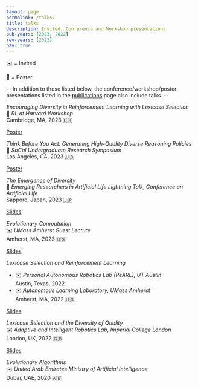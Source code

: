 ```yaml
---
layout: page
permalink: /talks/
title: talks
description: Invited, Conference and Workshop presentations
pub-years: [2023, 2022]
rev-years: [2023]
nav: true
---
```

:envelope: = Invited

:pushpin: = Poster

-- In addition to those listed below, the conference/workshop/poster presentations listed in the [publications](/publications) page also include talks. --

*Encouraging Diversity in Reinforcement Learning with Lexicase Selection*      
:pushpin: *RL at Harvard Workshop*   
Cambridge, MA, 2023 :us:
<div class="row">  
    <div class="links"> 
        <a href="{{ '/assets/pdf/posters/RL_Harvard.pdf' | prepend: site.baseurl | prepend: site.url }}" class="nav-link btn btn-sm z-depth-0" role="button">Poster</a>
    </div>
</div>

*Think Before You Act: Generating High-Quality Diverse Reasoning Policies*     
:pushpin: *SoCal Undergraduate Research Symposium*   
Los Angeles, CA, 2023 :us:
<div class="row">  
    <div class="links"> 
        <a href="{{ '/assets/pdf/posters/USC_IPG.pdf' | prepend: site.baseurl | prepend: site.url }}" class="nav-link btn btn-sm z-depth-0" role="button">Poster</a>
    </div>
</div>

*The Emergence of Diversity*      
:briefcase: *Emerging Researchers in Artificial Life Lightning Talk, Conference on Artificial Life*   
Sapporo, Japan, 2023 :jp:
<div class="row">  
    <div class="links"> 
        <a href="{{ '/assets/pdf/posters/EmergenceOfDiversity.pdf' | prepend: site.baseurl | prepend: site.url }}" class="nav-link btn btn-sm z-depth-0" role="button">Slides</a>
    </div>
</div>

*Evolutionary Computation*     
:envelope: *UMass Amherst Guest Lecture*   
Amherst, MA, 2023 :us:
<div class="row">  
    <div class="links"> 
        <a href="https://docs.google.com/presentation/d/1sQj5805bnW7PxMRagN9UETwPmSGeTaiK/" class="nav-link btn btn-sm z-depth-0" role="button">Slides</a>
    </div>
</div>

*Lexicase Selection and Reinforcement Learning*      
- :envelope: *Personal Autonomous Robotics Lab (PeARL), UT Austin*\
Austin, Texas, 2022    
- :envelope: *Autonomous Learning Laboratory, UMass Amherst*\
Amherst, MA, 2022 :us:
<div class="row">  
    <div class="links"> 
        <a href="{{ '/assets/pdf/slides/LexicaseRL.pdf' | prepend: site.baseurl | prepend: site.url }}" class="nav-link btn btn-sm z-depth-0" role="button">Slides</a>
    </div>
</div>

*Lexicase Selection and the Diversity of Quality*   
:envelope: *Adaptive and Intelligent Robotics Lab, Imperial College London*   
London, UK, 2022 :uk:
<div class="row">  
    <div class="links">
        <a href="{{ '/assets/pdf/slides/Lexicase_Selection_QD.pdf' | prepend: site.baseurl | prepend: site.url }}" class="nav-link btn btn-sm z-depth-0" role="button">Slides</a>
    </div>
</div>


*Evolutionary Algorithms*   
:envelope: *United Arab Emirates Ministry of Artificial Intelligence*   
Dubai, UAE, 2020 :united_arab_emirates: